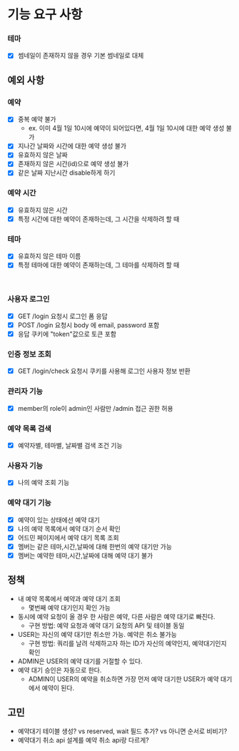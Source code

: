 # 기능 요구 사항

### 테마

* [x] 썸네일이 존재하지 않을 경우 기본 썸네일로 대체

## 예외 사항

### 예약

* [x] 중복 예약 불가
    * ex. 이미 4월 1일 10시에 예약이 되어있다면, 4월 1일 10시에 대한 예약 생성 불가
* [x] 지나간 날짜와 시간에 대한 예약 생성 불가
* [x] 유효하지 않은 날짜
* [x] 존재하지 않은 시간(id)으로 예약 생성 불가
* [x] 같은 날짜 지난시간 disable하게 하기

### 예약 시간

* [x] 유효하지 않은 시간
* [x] 특정 시간에 대한 예약이 존재하는데, 그 시간을 삭제하려 할 때

### 테마

* [x] 유효하지 않은 테마 이름
* [x] 특정 테마에 대한 예약이 존재하는데, 그 테마를 삭제하려 할 때

<br>

### 사용자 로그인

* [x] GET /login 요청시 로그인 폼 응답
* [x] POST /login 요청시 body 에 email, password 포함
* [x] 응답 쿠키에 "token"값으로 토큰 포함

### 인증 정보 조회

* [x] GET /login/check 요청시 쿠키를 사용해 로그인 사용자 정보 반환

### 관리자 기능

* [x] member의 role이 admin인 사람만 /admin 접근 권한 허용

### 예약 목록 검색

* [x] 예약자별, 테마별, 날짜별 검색 조건 기능

### 사용자 기능

* [x] 나의 예약 조회 기능

### 예약 대기 기능

* [x] 예약이 있는 상태에선 예약 대기
* [x] 나의 예약 목록에서 예약 대기 순서 확인
* [x] 어드민 페이지에서 예약 대기 목록 조회
* [x] 멤버는 같은 테마,시간,날짜에 대해 한번의 예약 대기만 가능
* [x] 멤버는 예약한 테마,시간,날짜에 대해 예약 대기 불가

## 정책

* 내 예약 목록에서 예약과 예약 대기 조회
  * 몇번째 예약 대기인지 확인 가능
* 동시에 예약 요청이 올 경우 한 사람은 예약, 다른 사람은 예약 대기로 빠진다.
  * 구현 방법: 예약 요청과 예약 대기 요청의 API 및 테이블 동일
* USER는 자신의 예약 대기만 취소만 가능. 예약은 취소 불가능
  * 구현 방법: 쿼리를 날려 삭제하고자 하는 ID가 자신의 예약인지, 예약대기인지 확인
* ADMIN은 USER의 예약 대기를 거절할 수 있다.
* 예약 대기 승인은 자동으로 한다.
  * ADMIN이 USER의 예약을 취소하면 가장 먼저 예약 대기한 USER가 예약 대기에서 예약이 된다.

## 고민

* 예약대기 테이블 생성? vs reserved, wait 필드 추가? vs 아니면 순서로 비비기?
* 예약대기 취소 api 설계를 예약 취소 api랑 다르게?
